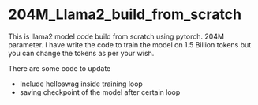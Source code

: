 # 204M_Llama2_build_from_scratch
This is llama2 model code build from scratch using pytorch. 204M parameter. I have write the code to train the model on 1.5 Billion tokens but you can change the tokens as per your wish.

There are some code to update
* Include helloswag inside training loop
*  saving checkpoint of the model after certain loop
